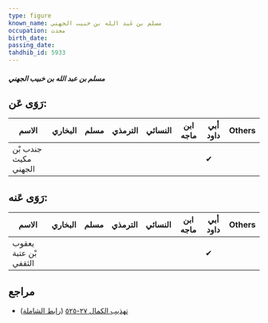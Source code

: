 ```yaml
---
type: figure
known_name: مسلم بن عَبد الله بن خبيب الجهني
occupation: محدث
birth_date:
passing_date:
tahdhib_id: 5933
---
```

##### مسلم بن عبد الله بن خبيب الجهني

## رَوَى عَن:
| الاسم                | البخاري | مسلم | الترمذي | النسائي | ابن ماجه | أبي داود | Others |
| -------------------- | ------- | ---- | ------- | ------- | -------- | -------- | ------ |
| جندب بْن مكيث الجهني |         |      |         |         |          | ✔        |        |
## رَوَى عَنه:
| الاسم                 | البخاري | مسلم | الترمذي | النسائي | ابن ماجه | أبي داود | Others |
| --------------------- | ------- | ---- | ------- | ------- | -------- | -------- | ------ |
| يعقوب بْن عتبة الثقفي |         |      |         |         |          | ✔        |        |
## مراجع
- [تهذيب الكمال ٢٧-٥٢٥](obsidian://open?vault=Tahdhib-al-Kamal&file=Figures/٥٩٣٣-مسلم%20بن%20عبد%20الله%20بن%20خبيب%20الجهني) ([رابط الشاملة](https://shamela.ws/book/3722/14914))